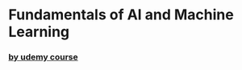 # Fundamentals of AI and Machine Learning
### [by udemy course]("https://www.udemy.com/machinelearning")
